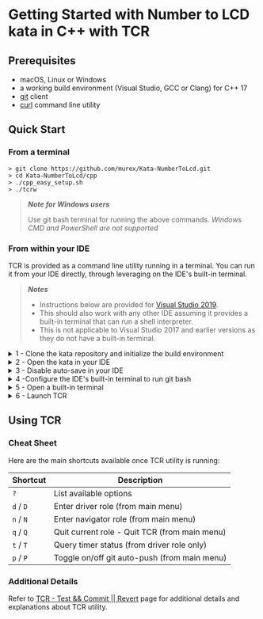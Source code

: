 # Getting Started with Number to LCD kata in C++ with TCR

## Prerequisites

- macOS, Linux or Windows
- a working build environment (Visual Studio, GCC or Clang) for C++ 17
- [git](https://git-scm.com/) client
- [curl](https://curl.se/download.html) command line utility

## Quick Start

### From a terminal

```shell
> git clone https://github.com/murex/Kata-NumberToLcd.git
> cd Kata-NumberToLcd/cpp
> ./cpp_easy_setup.sh
> ./tcrw
```

> ***Note for Windows users***
>
> Use git bash terminal for running the above commands.
> _Windows CMD and PowerShell are not supported_

### From within your IDE

TCR is provided as a command line utility running in a terminal.
You can run it from your IDE directly, through leveraging on the IDE's built-in terminal.

> ***Notes***
> - Instructions below are provided for [Visual Studio 2019](https://visualstudio.microsoft.com/vs/older-downloads/#visual-studio-2019-and-other-products).
> - This should also work with any other IDE assuming it provides a built-in terminal that can run a shell interpreter.
> - This is not applicable to Visual Studio 2017 and earlier versions as they do not have a built-in terminal.

<details><summary>1 - Clone the kata repository and initialize the build environment</summary>

```shell
> git clone https://github.com/murex/Kata-NumberToLcd.git
> cd Kata-NumberToLcd/cpp
> ./cpp_easy_setup.sh
```

</details>
<details><summary>2 - Open the kata in your IDE</summary>

Open Visual Studio 2019, choose `Open a project or solution`, navigate to
the location containing the cloned kata repository, and open the solution file:

`Kata-NumberToLcd` / `cpp` / `build` / `Kata-NumberToLcd.sln`

</details>
<details><summary>3 - Disable auto-save in your IDE</summary>

TCR is constantly watching the filesystem for changes.
For this reason you need to disable auto-save in your IDE in order for it to behave as expected.

> ***Notes***
>
> - Visual Studio 2019 does not have auto-save. Thus, there is nothing to change if you are using it.
> - This step is here mainly as a reminder to turn it off if you are using an IDE that has an auto-save feature.

</details>
<details><summary>4 -Configure the IDE's built-in terminal to run git bash</summary>

> ***Windows Only***
> 
> Skip this step if you're on macOS or Linux

Visual Studio 2019 for Windows is usually set up to run PowerShell by default in its built-in terminal.
TCR does not run in PowerShell.

From Visual Studio 2019:

`Tools` > `Options` > `Environment` > `Terminal` > `Add`

| Parameter | Set value to |
| --- | --- |
| `Name:` | Git Bash
|`Shell location:` | C:\Program Files\Git\bin\bash.exe
|`Arguments:` | 

The above `Shell location` value is for a default git installation location.
You may need to adjust it in case you have installed git at a different location.

Don't forget to click the `Apply` button when done.

</details>
<details><summary>5 - Open a built-in terminal</summary>

From Visual Studio 2019:

`View` > `Terminal`

If Git Bash is not set as the default environment for Visual Studio built-in terminal,
click in the terminal title bar on the dropdown arrow button to the right of title,
and select `Git Bash` from the dropdown list.

</details>
<details><summary>6 - Launch TCR</summary>

From your IDE's built-in terminal:

```shell
# Make sure to run tcrw from the kata's cpp directory
> pwd
(...)/Kata-NumberToLcd/cpp/build
> cd ..
> pwd
(...)/Kata-NumberToLcd/cpp
> ./tcrw
```

</details>

## Using TCR

### Cheat Sheet

Here are the main shortcuts available once TCR utility is running:

| Shortcut | Description |
| --- | --- |
| `?` | List available options
| `d` / `D` | Enter driver role (from main menu) |
| `n` / `N` | Enter navigator role (from main menu) |
| `q` / `Q` | Quit current role - Quit TCR (from main menu) |
| `t` / `T` | Query timer status (from driver role only) |
| `p` / `P` | Toggle on/off git auto-push (from main menu) |

### Additional Details

Refer to [TCR - Test && Commit || Revert](../tcr/TCR.md) page
for additional details and explanations about TCR utility.


